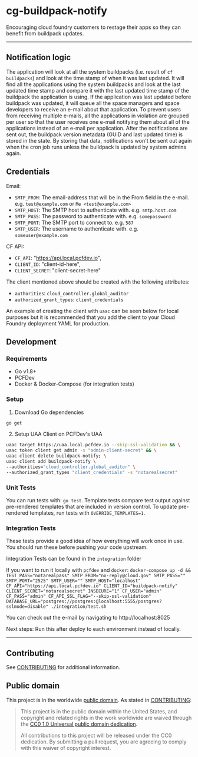# cg-buildpack-notify

Encouraging cloud foundry customers to restage their apps so they can benefit from buildpack updates.

---

## Notification logic

The application will look at all the system buildpacks (i.e. result of `cf buildpacks`) and look at the time stamp of
when it was last updated. It will find all the applications using the system buildpacks and look at the last updated
time stamp and compare it with the last updated time stamp of the buildpack the application is using. If the application
was last updated before buildpack was updated, it will queue all the space managers and space developers to receive an
e-mail about that application. To prevent users from receiving multiple e-mails, all the applications in violation are
grouped per user so that the user receives one e-mail notifying them about all of the applications instead of an
e-mail per application. After the notifications are sent out, the buildpack version metadata (GUID and last updated time) is
stored in the state. By storing that data, notifications won't be sent out again when the cron job runs unless the buildpack
is updated by system admins again.

## Credentials

Email:
- `SMTP_FROM`: The email-address that will be in the From field in the e-mail. e.g. `test@example.com` or `Me <test@example.com>`
- `SMTP_HOST`: The SMTP host to authenticate with. e.g. `smtp.host.com`
- `SMTP_PASS`: The password to authenticate with. e.g. `somepassword`
- `SMTP_PORT`: The SMTP port to connect to. e.g. `587`
- `SMTP_USER`: The username to authenticate with. e.g. `someuser@example.com`

CF API:
- `CF_API`: "https://api.local.pcfdev.io",
- `CLIENT_ID`: "client-id-here",
- `CLIENT_SECRET`: "client-secret-here"

The client mentioned above should be created with the following attributes:
- `authorities`: `cloud_controller.global_auditor`
- `authorized_grant_types`: `client_credentials`

An example of creating the client with `uaac` can be seen below for local purposes but it is recommended
that you add the client to your Cloud Foundry deployment YAML for production.

## Development

### Requirements

- Go v1.8+
- PCFDev
- Docker & Docker-Compose (for integration tests)

### Setup

1. Download Go dependencies

```sh
go get
```

2. Setup UAA Client on PCFDev's UAA
```sh
uaac target https://uaa.local.pcfdev.io --skip-ssl-validation && \
uaac token client get admin -s "admin-client-secret" && \
uaac client delete buildpack-notify; \
uaac client add buildpack-notify \
--authorities="cloud_controller.global_auditor" \
--authorized_grant_types "client_credentials" -s "notarealsecret"
```

### Unit Tests

You can run tests with: `go test`. Template tests compare test output against pre-rendered templates that are included in version control. To update pre-rendered templates, run tests with `OVERRIDE_TEMPLATES=1`.

### Integration Tests

These tests provide a good idea of how everything will work once in use. You should run these before pushing your code upstream.

Integration Tests can be found in the `integration` folder

If you want to run it locally with `pcfdev` and `docker`:
`docker-compose up -d && TEST_PASS="notarealpass" SMTP_FROM="no-reply@cloud.gov" SMTP_PASS="" SMTP_PORT="2525" SMTP_USER="" SMTP_HOST="localhost" CF_API="https://api.local.pcfdev.io" CLIENT_ID="buildpack-notify" CLIENT_SECRET="notarealsecret" INSECURE="1" CF_USER="admin" CF_PASS="admin" CF_API_SSL_FLAG="--skip-ssl-validation" DATABASE_URL="postgres://postgres:@localhost:5555/postgres?sslmode=disable" ./integration/test.sh`

You can check out the e-mail by navigating to http://localhost:8025

Next steps: Run this after deploy to each environment instead of locally.

---

## Contributing

See [CONTRIBUTING](CONTRIBUTING.md) for additional information.

## Public domain

This project is in the worldwide [public domain](LICENSE.md). As stated in [CONTRIBUTING](CONTRIBUTING.md):

> This project is in the public domain within the United States, and copyright and related rights in the work worldwide are waived through the [CC0 1.0 Universal public domain dedication](https://creativecommons.org/publicdomain/zero/1.0/).
>
> All contributions to this project will be released under the CC0 dedication. By submitting a pull request, you are agreeing to comply with this waiver of copyright interest.
